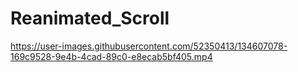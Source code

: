 # Reanimated_Scroll


https://user-images.githubusercontent.com/52350413/134607078-169c9528-9e4b-4cad-89c0-e8ecab5bf405.mp4

